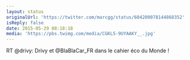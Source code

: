 ```yaml
---
layout: status
originalUrl: 'https://twitter.com/marcgg/status/604200078144868352'
isReply: false
date: 2015-05-29 08:18:18
media: 'https://pbs.twimg.com/media/CGKL5-9UYAAKY__.jpg'
---
```


RT @drivy: Drivy et @BlaBlaCar_FR dans le cahier éco du Monde ! 
